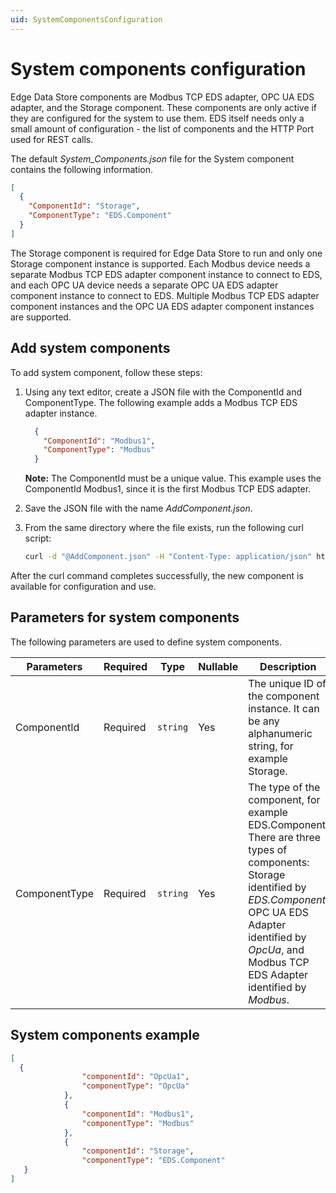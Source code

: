 ```yaml
---
uid: SystemComponentsConfiguration
---
```


# System components configuration

Edge Data Store components are Modbus TCP EDS adapter, OPC UA EDS adapter, and the Storage component. These components are only active if they are configured for the system to use them. EDS itself needs only a small amount of configuration - the list of components and the HTTP Port used for REST calls.

The default _System_Components.json_ file for the System component contains the following information. 
```json
[
  {
    "ComponentId": "Storage",
    "ComponentType": "EDS.Component"
  }
]
```

The Storage component is required for Edge Data Store to run and only one Storage component instance is supported. Each Modbus device needs a separate Modbus TCP EDS adapter component instance to connect to EDS, and each OPC UA device needs a separate OPC UA EDS adapter component instance to connect to EDS. Multiple Modbus TCP EDS adapter component instances and the OPC UA EDS adapter component instances are supported.  

## Add system components

To add system component, follow these steps:

1. Using any text editor, create a JSON file with the ComponentId and ComponentType. The following example adds a Modbus TCP EDS adapter instance. 

    ```json
      {
        "ComponentId": "Modbus1",
        "ComponentType": "Modbus"
      }
    ```
   **Note:** The ComponentId must be a unique value. This example uses the ComponentId Modbus1, since it is the first Modbus TCP EDS adapter.

1. Save the JSON file with the name _AddComponent.json_. 

1. From the same directory where the file exists, run the following curl script:

    ```bash
    curl -d "@AddComponent.json" -H "Content-Type: application/json" http://localhost:5590/api/v1/configuration/system/components
    ```

After the curl command completes successfully, the new component is available for configuration and use.

## Parameters for system components

The following parameters are used to define system components.

| Parameters     | Required | Type    | Nullable | Description |
| -------------- | -------- | --------| ---------|-------------|
| ComponentId    | Required |`string` | Yes      | The unique ID of the component instance. It can be any alphanumeric string, for example Storage.|
| ComponentType  | Required |`string` | Yes      | The type of the component, for example EDS.Component. There are three types of components: Storage identified by _EDS.Component_, OPC UA EDS Adapter identified by _OpcUa_, and Modbus TCP EDS Adapter identified by _Modbus_. |

## System components example

```json
[
  {
                "componentId": "OpcUa1",
                "componentType": "OpcUa"
            },
            {
                "componentId": "Modbus1",
                "componentType": "Modbus"
            },
            {
                "componentId": "Storage",
                "componentType": "EDS.Component"
   }
]
```
